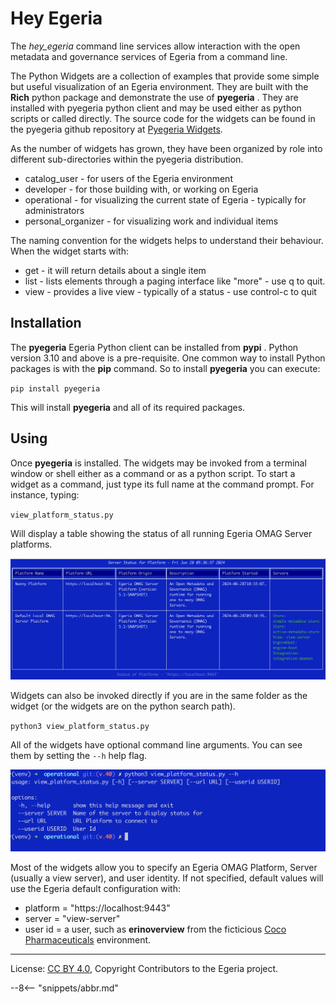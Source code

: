 <!-- SPDX-License-Identifier: CC-BY-4.0 -->
<!-- Copyright Contributors to the Egeria project. -->

# Hey Egeria

The *hey_egeria* command line services allow interaction with the open metadata and governance services of Egeria from a command line.


The Python Widgets are a collection of examples that provide some simple but useful visualization of an Egeria environment. They 
are built with the **Rich** python package and demonstrate the use of **pyegeria** . They are installed with pyegeria
python client and may be used either as python scripts or called directly. The source code for the widgets can be found
in the pyegeria github repository at [Pyegeria Widgets](https://github.com/odpi/egeria-python/tree/690e3689a749c5de148087c626b2f5712085c9b0/examples/widgets).

As the number of widgets has grown, they have been organized by role into different sub-directories within the pyegeria distribution. 

* catalog_user - for users of the Egeria environment
* developer - for those building with, or working on Egeria
* operational - for visualizing the current state of Egeria - typically for administrators
* personal_organizer - for visualizing work and individual items

The naming convention for the widgets helps to understand their behaviour.
When the widget starts with:

* get - it will return details about a single item
* list - lists elements through a paging interface like "more" - use q to quit.
* view - provides a live view - typically of a status - use control-c to quit

## Installation
The **pyegeria** Egeria Python client can be installed from **pypi** . Python version 3.10 and above is a pre-requisite.
One common way to install Python packages is with the **pip** command. So to install **pyegeria** you can execute:

`pip install pyegeria`

This will install **pyegeria** and all of its required packages.

## Using

Once **pyegeria** is installed. The widgets may be invoked from a terminal window or shell either as a command or as a python script.
To start a widget as a command, just type its full name at the command prompt. For instance, typing:

`view_platform_status.py`

Will display a table showing the status of all running Egeria OMAG Server platforms.

![view_platform_status.png](view_platform_status.png)


Widgets can also be invoked directly if you are in the same folder as the widget (or the widgets are on the python search path).

`python3 view_platform_status.py`

All of the widgets have optional command line arguments. You can see them by setting the `--h` help flag.

![widget help](widget-help.png)

Most of the widgets allow you to specify an Egeria OMAG Platform, Server (usually a view server), and user identity. 
If not specified, default values will use the Egeria default configuration with:

* platform = "https://localhost:9443"
* server = "view-server"
* user id = a user, such as **erinoverview** from the ficticious [Coco Pharmaceuticals](https://egeria-project.org/practices/coco-pharmaceuticals/) environment.





----
License: [CC BY 4.0](https://creativecommons.org/licenses/by/4.0/),
Copyright Contributors to the Egeria project.

--8<-- "snippets/abbr.md"